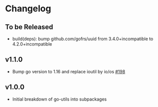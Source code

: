 # Changelog

## To be Released

* build(deps): bump github.com/gofrs/uuid from 3.4.0+incompatible to 4.2.0+incompatible

## v1.1.0

* Bump go version to 1.16 and replace ioutil by io/os [#198](https://github.com/Scalingo/go-utils/pull/198)

## v1.0.0

* Initial breakdown of go-utils into subpackages
